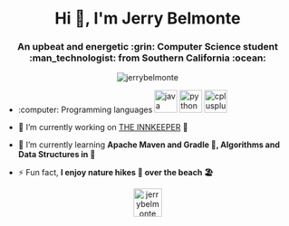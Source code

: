 <h1 align="center">Hi 👋, I'm Jerry Belmonte</h1>
<h3 align="center">An upbeat and energetic :grin: Computer Science student :man_technologist: from Southern California :ocean:</h3>

<p align="center"> <img src="https://komarev.com/ghpvc/?username=jerrybelmonte" alt="jerrybelmonte" /> </p>

- <p align="left"> :computer: Programming languages <img src="https://devicons.github.io/devicon/devicon.git/icons/java/java-original-wordmark.svg" alt="java" width="40" height="40"/> <img src="https://devicons.github.io/devicon/devicon.git/icons/python/python-original-wordmark.svg" alt="python" width="40" height="40"/> <img src="https://devicons.github.io/devicon/devicon.git/icons/cplusplus/cplusplus-original.svg" alt="cplusplus" width="40" height="40"/> </p> 

- 🔭 I’m currently working on [THE INNKEEPER](https://github.com/jerrybelmonte/The-Innkeeper) :receipt:

- 🌱 I’m currently learning **Apache Maven and Gradle :toolbox:, Algorithms and Data Structures in :snake:**

- ⚡ Fun fact, **I enjoy nature hikes :evergreen_tree: over the beach :beach_umbrella:**

<p align="center"> <a href="https://linkedin.com/in/jerrybelmonte" target="blank"><img align="center" src="https://cdn.jsdelivr.net/npm/simple-icons@3.0.1/icons/linkedin.svg" alt="jerrybelmonte" height="50" width="50" /></a> </p>
